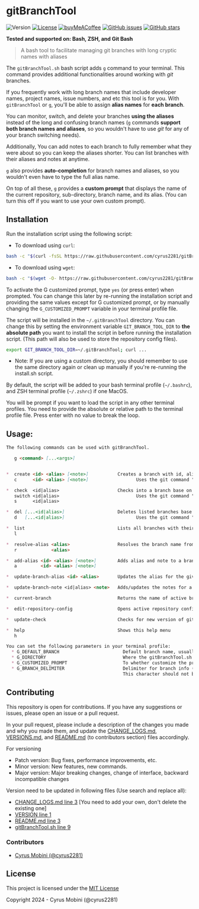 # gitBranchTool

![Version](https://img.shields.io/badge/version-v2.1.4-blue)
[![License](https://img.shields.io/github/license/cyrus2281/gitBranchTool)](https://github.com/cyrus2281/gitBranchTool/blob/main/LICENSE)
[![buyMeACoffee](https://img.shields.io/badge/BuyMeACoffee-cyrus2281-yellow?logo=buymeacoffee)](https://www.buymeacoffee.com/cyrus2281)
[![GitHub issues](https://img.shields.io/github/issues/cyrus2281/gitBranchTool?color=red)](https://github.com/cyrus2281/gitBranchTool/issues)
[![GitHub stars](https://img.shields.io/github/stars/cyrus2281/gitBranchTool?style=social)](https://github.com/cyrus2281/gitBranchTool/stargazers)

**Tested and supported on: Bash, ZSH, and Git Bash**

> A bash tool to facilitate managing git branches with long cryptic names with aliases

The `gitBranchTool.sh` bash script adds `g` command to your terminal. This command provides additional functionalities around working with *git* branches. 

If you frequently work with long branch names that include developer names, project names, issue numbers, and etc this tool is for you. With `gitBranchTool` or `g`, you'll be able to assign **alias names** for **each branch**.

You can monitor, switch, and delete your branches **using the aliases** instead of the long and confusing branch names (`g` commands **support both branch names and aliases**, so you wouldn't have to use *git* for any of your branch switching needs).

Additionally, You can add notes to each branch to fully remember what they were about so you can keep the aliases shorter. You can list branches with their aliases and notes at anytime.

`g` also provides **auto-completion** for branch names and aliases, so you wouldn't even have to type the full alias name.

On top of all these, `g` provides a **custom prompt** that displays the name of the current repository, sub-directory, branch name, and its alias. (You can turn this off if you want to use your own custom prompt).

## Installation

Run the installation script using the following script:

- To download using `curl`:

```bash  
bash -c "$(curl -fsSL https://raw.githubusercontent.com/cyrus2281/gitBranchTool/latest-bash/install.sh)"
```

- To download using `wget`:

```bash
bash -c "$(wget -O- https://raw.githubusercontent.com/cyrus2281/gitBranchTool/latest-bash/install.sh)"
```

To activate the G customized prompt, type `yes` (or press enter) when prompted. You can change this later by re-running the installation script and providing the same values except for G customized prompt, or by manually changing the `G_CUSTOMIZED_PROMPT` variable in your terminal profile file.

The script will be installed in the `~/.gitBranchTool` directory. You can change this by setting the environment variable `GIT_BRANCH_TOOL_DIR` to **the absolute path** you want to install the script in before running the installation script. (This path will also be used to store the repository config files).

```bash
export GIT_BRANCH_TOOL_DIR=~/.gitBranchTool; curl ...
```

- Note: If you are using a custom directory, you should remember to use the same directory again or clean up manually if you're re-running the install.sh script.

By default, the script will be added to your bash terminal profile (`~/.bashrc`), and ZSH terminal profile (`~/.zshrc`) if one MacOS.

You will be prompt if you want to load the script in any other terminal profiles. You need to provide the absolute or relative path to the terminal profile file.
Press enter with no value to break the loop.


## Usage:
```md
The following commands can be used with gitBranchTool.

   g <command> [...<args>]


*  create <id> <alias> [<note>]           Creates a branch with id, alias, and note, and checks into it
   c      <id> <alias> [<note>]                  Uses the git command "git checkout -b <id>"

*  check  <id|alias>                      Checks into a branch base on an id or an alias
   switch <id|alias>                             Uses the git command "git checkout <id>"
   s      <id|alias>

*  del [...<id|alias>]                    Deletes listed branches base on ID or alias (requires at least one ID/alias)
   d   [...<id|alias>]                           Uses the git command "git branch -D [...<id>] "

*  list                                   Lists all branches with their id, alias, and notes
   l

*  resolve-alias <alias>                  Resolves the branch name from an alias
   r             <alias>

*  add-alias <id> <alias> [<note>]        Adds alias and note to a branch that is not stored yet
   a         <id> <alias> [<note>]

*  update-branch-alias <id> <alias>       Updates the alias for the given branch id

*  update-branch-note <id|alias> <note>   Adds/updates the notes for a branch base on id/alias

*  current-branch                         Returns the name of active branch with alias and note

*  edit-repository-config                 Opens active repository config file in vim for manual editing

*  update-check                           Checks for new version of gitBranchTool and prompts for update

*  help                                   Shows this help menu
   h

You can set the following parameters in your terminal profile:
  * G_DEFAULT_BRANCH                        Default branch name, usually master or main
  * G_DIRECTORY                             Where the gitBranchTool.sh script is and where the branch info should be stored
  * G_CUSTOMIZED_PROMPT                     To whether customize the prompt or not
  * G_BRANCH_DELIMITER                      Delimiter for branch info (default '|')
                                            This character should not be in your branch or alias names
```

## Contributing

This repository is open for contributions.
If you have any suggestions or issues, please open an issue or a pull request.

In your pull request, please include a description of the changes you made and why you made them, and update the [CHANGE_LOGS.md](./CHANGE_LOGS.md), [VERSIONS.md](./VERSIONS.md), and [README.md](./README.md) (to contributors section) files accordingly.

For versioning
- Patch version: Bug fixes, performance improvements, etc.
- Minor version: New features, new commands.
- Major version: Major breaking changes, change of interface, backward incompatible changes

Version need to be updated in following files (Use search and replace all):
- [CHANGE_LOGS.md line 3](./CHANGE_LOGS.md#L3) [You need to add your own, don't delete the existing one]
- [VERSION line 1](./VERSION#L1)
- [README.md line 3](./README.md#L3)
- [gitBranchTool.sh line 9](./gitBranchTool.sh#L9)

### Contributors
- [Cyrus Mobini (@cyrus2281)](https://github.com/cyrus2281)

## License

This project is licensed under the
[MIT License](./LICENSE)

Copyright 2024 - Cyrus Mobini (@cyrus2281)